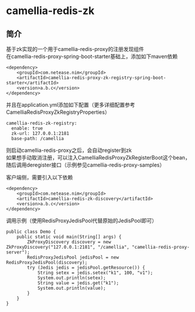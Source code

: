 
# camellia-redis-zk
## 简介  
基于zk实现的一个用于camellia-redis-proxy的注册发现组件  
在camellia-redis-proxy-spring-boot-starter基础上，添加如下maven依赖  
```
<dependency>
    <groupId>com.netease.nim</groupId>
    <artifactId>camellia-redis-proxy-zk-registry-spring-boot-starter</artifactId>
    <version>a.b.c</version>
</dependency>
```
并且在application.yml添加如下配置（更多详细配置参考CamelliaRedisProxyZkRegistryProperties）  
```
camellia-redis-zk-registry:
  enable: true
  zk-url: 127.0.0.1:2181
  base-path: /camellia
```
则启动camellia-redis-proxy之后，会自动register到zk  
如果想手动取消注册，可以注入CamelliaRedisProxyZkRegisterBoot这个bean，随后调用deregister接口（示例参见camellia-redis-proxy-samples）  

客户端侧，需要引入以下依赖   
```
<dependency>
    <groupId>com.netease.nim</groupId>
    <artifactId>camellia-redis-zk-discovery</artifactId>
    <version>a.b.c</version>
</dependency>
```

调用示例（使用RedisProxyJedisPool代替原始的JedisPool即可）  

```
public class Demo {
    public static void main(String[] args) {
        ZkProxyDiscovery discovery = new ZkProxyDiscovery("127.0.0.1:2181", "/camellia", "camellia-redis-proxy-server");
        RedisProxyJedisPool jedisPool = new RedisProxyJedisPool(discovery);
        try (Jedis jedis = jedisPool.getResource()) {
            String setex = jedis.setex("k1", 100, "v1");
            System.out.println(setex);
            String value = jedis.get("k1");
            System.out.println(value);
        }
    }
}
```
